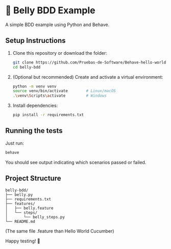 # 🥒 Belly BDD Example

A simple BDD example using Python and Behave.

## Setup Instructions

1. Clone this repository or download the folder:
   ```bash
   git clone https://github.com/Pruebas-de-Software/Behave-hello-world.git
   cd belly-bdd
   ```

2. (Optional but recommended) Create and activate a virtual environment:
   ```bash
   python -m venv venv
   source venv/bin/activate        # Linux/macOS
   .\venv\Scripts\activate         # Windows
   ```

3. Install dependencies:
   ```bash
   pip install -r requirements.txt
   ```

## Running the tests

Just run:

```bash
behave
```

You should see output indicating which scenarios passed or failed.

## Project Structure

```
belly-bdd/
├── belly.py
├── requirements.txt
├── features/
│   ├── belly.feature
│   └── steps/
│       └── belly_steps.py
└── README.md
```

(The same file .feature than Hello World Cucumber)

Happy testing! 💚
